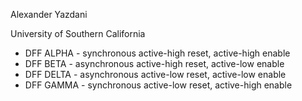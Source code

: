 Alexander Yazdani

University of Southern California

- DFF ALPHA - synchronous active-high reset, active-high enable
- DFF BETA - asynchronous active-high reset, active-low enable
- DFF DELTA - asynchronous active-low reset, active-low enable
- DFF GAMMA - synchronous active-low reset, active-high enable
